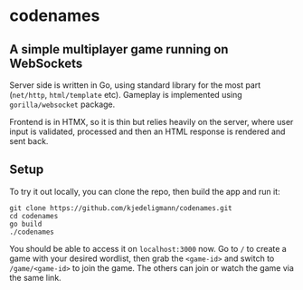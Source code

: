 # codenames
## A simple multiplayer game running on WebSockets

Server side is written in Go, using standard library for the most part (`net/http`, `html/template` etc). Gameplay is implemented using `gorilla/websocket` package.

Frontend is in HTMX, so it is thin but relies heavily on the server, where user input is validated, processed and then an HTML response is rendered and sent back. 

## Setup

To try it out locally, you can clone the repo, then build the app and run it:

```
git clone https://github.com/kjedeligmann/codenames.git
cd codenames
go build
./codenames
```

You should be able to access it on `localhost:3000` now. Go to `/` to create a game with your desired wordlist, then grab the `<game-id>` and switch to `/game/<game-id>` to join the game. The others can join or watch the game via the same link.

